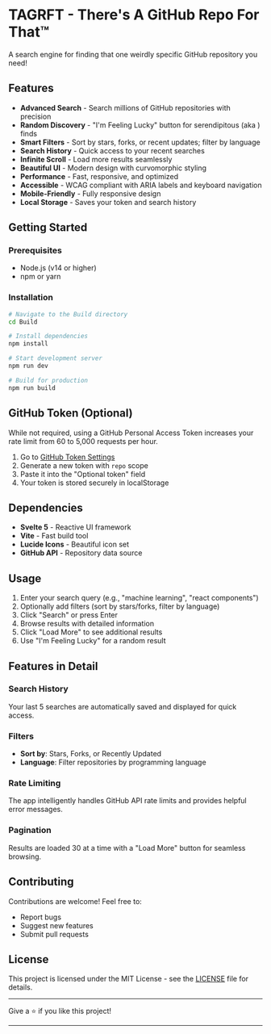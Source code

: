 # TAGRFT - There's A GitHub Repo For That™

A search engine for finding that one weirdly specific GitHub repository you need!

## Features

- **Advanced Search** - Search millions of GitHub repositories with precision
- **Random Discovery** - "I'm Feeling Lucky" button for serendipitous (aka ) finds
- **Smart Filters** - Sort by stars, forks, or recent updates; filter by language
- **Search History** - Quick access to your recent searches
- **Infinite Scroll** - Load more results seamlessly
- **Beautiful UI** - Modern design with curvomorphic styling
- **Performance** - Fast, responsive, and optimized
- **Accessible** - WCAG compliant with ARIA labels and keyboard navigation
- **Mobile-Friendly** - Fully responsive design
- **Local Storage** - Saves your token and search history

## Getting Started

### Prerequisites

- Node.js (v14 or higher)
- npm or yarn

### Installation

```bash
# Navigate to the Build directory
cd Build

# Install dependencies
npm install

# Start development server
npm run dev

# Build for production
npm run build
```

## GitHub Token (Optional)

While not required, using a GitHub Personal Access Token increases your rate limit from 60 to 5,000 requests per hour.

1. Go to [GitHub Token Settings](https://github.com/settings/tokens/new?scopes=repo)
2. Generate a new token with `repo` scope
3. Paste it into the "Optional token" field
4. Your token is stored securely in localStorage

## Dependencies

- **Svelte 5** - Reactive UI framework
- **Vite** - Fast build tool
- **Lucide Icons** - Beautiful icon set
- **GitHub API** - Repository data source

## Usage

1. Enter your search query (e.g., "machine learning", "react components")
2. Optionally add filters (sort by stars/forks, filter by language)
3. Click "Search" or press Enter
4. Browse results with detailed information
5. Click "Load More" to see additional results
6. Use "I'm Feeling Lucky" for a random result

## Features in Detail

### Search History
Your last 5 searches are automatically saved and displayed for quick access.

### Filters
- **Sort by**: Stars, Forks, or Recently Updated
- **Language**: Filter repositories by programming language

### Rate Limiting
The app intelligently handles GitHub API rate limits and provides helpful error messages.

### Pagination
Results are loaded 30 at a time with a "Load More" button for seamless browsing.

## Contributing

Contributions are welcome! Feel free to:
- Report bugs
- Suggest new features
- Submit pull requests

## License

This project is licensed under the MIT License - see the [LICENSE](LICENSE) file for details.

---

Give a ⭐️ if you like this project!

---